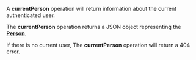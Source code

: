 <a name="currentPerson"></a>A **currentPerson** operation will return information about the current authenticated user.

The **currentPerson** operation returns a JSON object representing the <a href="#people">**Person**</a>.

If there is no current user, The **currentPerson** operation will return a 404 error.
